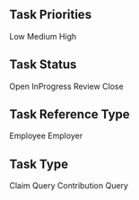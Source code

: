 ## Task Priorities
Low
Medium
High

## Task Status
Open
InProgress
Review
Close

## Task Reference Type
Employee 
Employer

## Task Type
Claim Query
Contribution Query